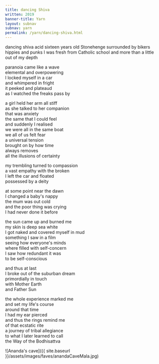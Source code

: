 ```yaml
---
title: dancing Shiva
written: 2019
banner-title: Yarn
layout: subnav
subnav: yarn
permalink: /yarn/dancing-shiva.html
---
```


<div class="poem">
dancing shiva acid  
sixteen years old  
Stonehenge  
surrounded by bikers  
hippies and punks  
I was fresh from Catholic school  
and more than a little  
out of my depth

paranoia came like a wave  
elemental and overpowering  
I locked myself in a car  
and whimpered in fright  
it peeked and plateaud  
as I watched the freaks pass by

a girl held her arm all stiff  
as she talked to her companion  
that was anxiety  
the same that I could feel  
and suddenly I realised  
we were all in the same boat  
we all of us felt fear  
a universal tension  
brought on by how time  
always removes  
all the illusions of certainty

my trembling turned to compassion  
a vast empathy with the broken  
I left the car and floated  
possessed by a deity

at some point near the dawn  
I changed a baby's nappy  
the mum was out cold  
and the poor thing was crying  
I had never done it before

the sun came up and burned me  
my skin is deep sea white  
I got naked and covered myself in mud  
something I saw in a film  
seeing how everyone's minds  
where filled with self-concern  
I saw how redundant it was  
to be self-conscious

and thus at last  
I broke out of the suburban dream  
primordially in touch  
with Mother Earth  
and Father Sun

the whole experience marked me  
and set my life's course  
around that time  
I had my ear pierced  
and thus the rings remind me  
of that ecstatic rite  
a journey of tribal allegiance  
to what I later learned to call  
the Way of the Bodhisattva
</div>

![Ananda's cave]({{ site.baseurl }}/assets/images/faves/anandaCaveMala.jpg)

